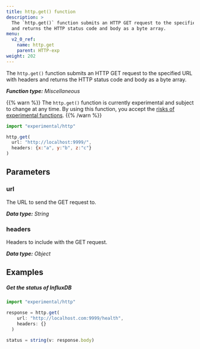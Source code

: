 ```yaml
---
title: http.get() function
description: >
  The `http.get()` function submits an HTTP GET request to the specified URL with headers
  and returns the HTTP status code and body as a byte array.
menu:
  v2_0_ref:
    name: http.get
    parent: HTTP-exp
weight: 202
---
```


The `http.get()` function submits an HTTP GET request to the specified URL with headers
and returns the HTTP status code and body as a byte array.

_**Function type:** Miscellaneous_

{{% warn %}}
The `http.get()` function is currently experimental and subject to change at any time.
By using this function, you accept the [risks of experimental functions](/v2.0/reference/flux/stdlib/experimental/#use-experimental-functions-at-your-own-risk).
{{% /warn %}}

```js
import "experimental/http"

http.get(
  url: "http://localhost:9999/",
  headers: {x:"a", y:"b", z:"c"}
)
```

## Parameters

### url
The URL to send the GET request to.

_**Data type:** String_

### headers
Headers to include with the GET request.

_**Data type:** Object_

## Examples

##### Get the status of InfluxDB
```js
import "experimental/http"

response = http.get(
    url: "http://localhost.com:9999/health",
    headers: {}
  )

status = string(v: response.body)
```
